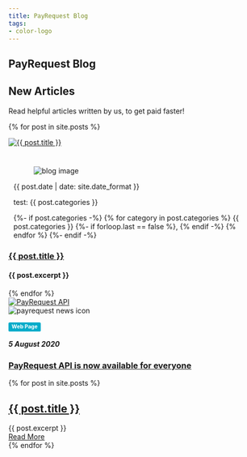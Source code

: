 ```yaml
---
title: PayRequest Blog
tags:
- color-logo
---
```


<section class="breadcrumb-area">
         <div class="breadcrumb-shape"></div>
         <div class="container">
            <div class="row">
               <div class="col-lg-12">
                  <div class="breadcrumb-inn">
                     <div class="section-title wow fadeInUp" data-wow-duration="1s" data-wow-delay="0.3s">
                       <h2>PayRequest <span>Blog</span></h2>
                     </div>
                  </div>
               </div>
            </div>
         </div>
      </section>

<section class="choose-section section_100">
         <div class="container">
            <div class="row align-items-center">
               <div class="col-lg-5 col-md-12">
                  <div class="section-title wow fadeInLeft" data-wow-duration="1s" data-wow-delay="0.3s" style="visibility: visible; animation-duration: 1s; animation-delay: 0.3s; animation-name: fadeInLeft;">
                     <h2><span>New</span> Articles</h2>
                  </div>
               </div>
               <div class="col-lg-7 col-md-12">
                  <div class="section-para wow fadeInRight" data-wow-duration="1s" data-wow-delay="0.4s" style="visibility: visible; animation-duration: 1s; animation-delay: 0.4s; animation-name: fadeInRight;">
                     <p>Read helpful articles written by us, to get paid faster!</p>
                  </div>
               </div>
            </div>
            <div class="row">

 <!-- News Article Start -->
{% for post in site.posts %}
<article class="post">

<div class="col-lg-4 col-md-6">
<div class="blog-item wow fadeInLeft" data-wow-duration="1s" data-wow-delay="0.3s" style="visibility: visible; animation-duration: 1s; animation-delay: 0.3s; animation-name: fadeInLeft;">
<div class="blog-image">
<a href="{{ site.baseurl }}{{ post.url }}">
<img src="{{ post.image | escape }}" alt="{{ post.title }}" title="{{ post.title }}">
</a>
</div>

<div class="blog-desc" style="padding-top: 10px;">
<div class="other_info" style="margin: 10px;padding: 5px 0 0 0;">
<div class="blog-meta">
<figure><img src="https://media.payrequest.nl/images/payrequest-news-icon.webp" alt="blog image"></figure>
</div>
<label><i class="fad fa-calendar" aria-hidden="true"></i>

<time class="dt-published"
datetime="{{ page.date | date_to_xmlschema }}"
itemprop="datePublished">
{{ post.date | date: site.date_format }}
</time>

</label>
 <label><i class="fad fa-tag" aria-hidden="true"></i>
test: {{ post.categories }}


 {%- if post.categories -%}
     {% for category in post.categories %}
     {{ post.categories }}
     {%- if forloop.last == false %}, {% endif -%}
     {% endfor %}
     {%- endif -%}
</label>
</div>

<div class="blog-text">
<a href="{{ site.baseurl }}{{ post.url }}">  <h3> {{ post.title }}</h3> </a> 
<h4>{{ post.excerpt }} </h4>
</div>
</div>
</div>
</div>
</article>
{% endfor %}
 <!-- News Article End -->



 <!-- News Article Start -->
<div class="col-lg-4 col-md-6">
<div class="blog-item wow fadeInLeft" data-wow-duration="1s" data-wow-delay="0.5s" style="visibility: visible; animation-duration: 1s; animation-delay: 0.5s; animation-name: fadeInLeft;">
<div class="blog-image">
<a href="https://payrequest.io/api">
<img src="https://media.payrequest.nl/images/payrequest-api.webp" alt="PayRequest API">
</a>
</div>

<div class="blog-desc">
<div class="meta-image">
<div class="author-round">
<img src="https://media.payrequest.nl/images/payrequest-news-icon.webp" alt="payrequest news icon">
 </div>
<div class="tags">

<h4><span class="label label-primary" style="display: inline;
padding: .2em .6em .3em; font-size: 75%; font-weight: 700;
line-height: 1; background-color: #03acca; color: white;
text-align: center; white-space: nowrap; vertical-align: baseline; border-radius: .25em;
">Web Page</span>
</h4>
<h5>5 August 2020</h5>
</div>
</div>
<div class="blog-text">
<a href="https://payrequest.io/api"><h3>PayRequest API is now available for everyone</h3> </a>
</div>
</div>

</div>
</div>
 <!-- News Article End -->


</div>
</div>
</section>


<div class="posts">
{% for post in site.posts %}
<article class="post">
<h1><a href="{{ site.baseurl }}{{ post.url }}">{{ post.title }}</a></h1>
<div class="entry">{{ post.excerpt }}</div>
<a href="{{ site.baseurl }}{{ post.url }}" class="read-more">Read More</a>
</article>
{% endfor %}
</div>